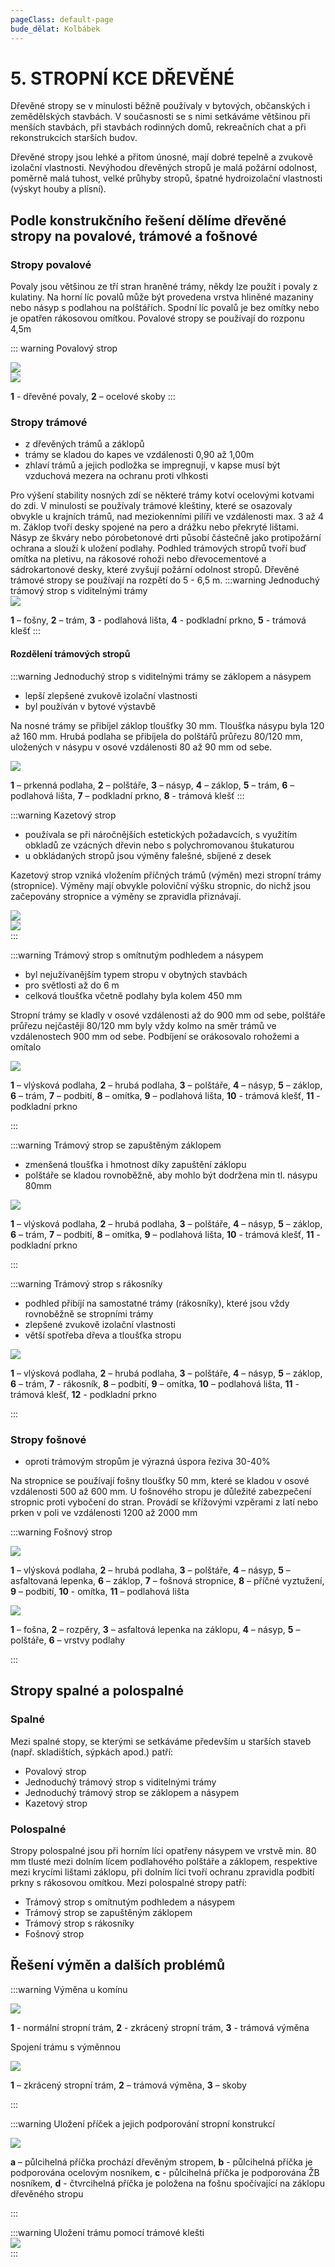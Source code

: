 ```yaml
---
pageClass: default-page
bude_dělat: Kolbábek
---
```


# 5. STROPNÍ KCE DŘEVĚNÉ

Dřevěné stropy se v minulosti běžně používaly v bytových, občanských i zemědělských stavbách. V současnosti se s nimi setkáváme většinou při menších stavbách, při stavbách rodinných domů, rekreačních chat a při rekonstrukcích starších budov.

Dřevěné stropy jsou lehké a přitom únosné, mají dobré tepelně a zvukově izolační vlastnosti. Nevýhodou dřevěných stropů je malá požární odolnost, poměrně malá tuhost, velké průhyby stropů, špatné hydroizolační vlastnosti (výskyt houby a plísní).

## Podle konstrukčního řešení dělíme dřevěné stropy na povalové, trámové a fošnové

### Stropy povalové

Povaly jsou většinou ze tří stran hraněné trámy, někdy lze použít i povaly z kulatiny. Na horní líc povalů může být provedena vrstva hliněné mazaniny nebo násyp s podlahou na polštářích. Spodní líc povalů je bez omítky nebo je opatřen rákosovou omítkou. Povalové stropy se používají do rozponu 4,5m

::: warning Povalový strop
<br>

<img class="centered_image" src="/images/pos/5/1.jpg" />
<br>
<img class="centered_image" src="/images/pos/5/2.jpg" />

**1** - dřevěné povaly, **2** – ocelové skoby
:::

### Stropy trámové

- z dřevěných trámů a záklopů
- trámy se kladou do kapes ve vzdálenosti 0,90 až 1,00m
- zhlaví trámů a jejich podložka se impregnují, v kapse musí být vzduchová mezera na ochranu proti vlhkosti

Pro výšení stability nosných zdí se některé trámy kotví ocelovými kotvami do zdi. V minulosti se používaly trámové kleštiny, které se osazovaly obvykle u krajních trámů, nad meziokenními pilíři ve vzdálenosti max. 3 až 4 m. Záklop tvoří desky spojené na pero a drážku nebo překryté lištami. Násyp ze škváry nebo pórobetonové drti působí částečně jako protipožární ochrana a slouží k uložení podlahy. Podhled trámových stropů tvoří buď omítka na pletivu, na rákosové rohoži nebo dřevocementové a sádrokartonové desky, které zvyšují požární odolnost stropů. Dřevěné trámové stropy se používají na rozpětí do 5 - 6,5 m.
:::warning Jednoduchý trámový strop s viditelnými trámy
<br>
<img class="centered_image" src="/images/pos/5/3.jpg" />

**1** – fošny, **2** – trám, **3** - podlahová lišta, **4** - podkladní prkno, **5** - trámová klešť
:::

#### Rozdělení trámových stropů

:::warning Jednoduchý strop s viditelnými trámy se záklopem a násypem
<br>

- lepší zlepšené zvukově izolační vlastnosti
- byl používán v bytové výstavbě

Na nosné trámy se přibíjel záklop tloušťky 30 mm. Tloušťka násypu byla 120 až 160 mm. Hrubá podlaha se přibíjela do polštářů průřezu 80/120 mm, uložených v násypu v osové vzdálenosti 80 až 90 mm od sebe.
<br>

<img class="centered_image" src="/images/pos/5/4.jpg" />

**1** – prkenná podlaha, **2** – polštáře, **3** – násyp, **4** – záklop, **5** – trám, **6** – podlahová lišta, **7** – podkladní prkno, **8** - trámová klešť
:::

:::warning Kazetový strop

- používala se při náročnějších estetických požadavcích, s využitím obkladů ze vzácných dřevin nebo s polychromovanou štukaturou
- u obkládaných stropů jsou výměny falešné, sbíjené z desek

Kazetový strop vzniká vložením příčných trámů (výměn) mezi stropní trámy (stropnice). Výměny mají obvykle poloviční výšku stropnic, do nichž jsou začepovány stropnice a výměny se zpravidla přiznávají.

<img class="centered_image" src="/images/pos/5/5.jpg" />

<br>

<img class="centered_image" src="/images/pos/5/kazeta.jpg" />
<br>
:::

:::warning Trámový strop s omítnutým podhledem a násypem

- byl nejužívanějším typem stropu v obytných stavbách
- pro světlosti až do 6 m
- celková tloušťka včetně podlahy byla kolem 450 mm

Stropní trámy se kladly v osové vzdálenosti až do 900 mm od sebe, polštáře průřezu nejčastěji 80/120 mm byly vždy kolmo na směr trámů ve vzdálenostech 900 mm od sebe. Podbíjení se orákosovalo rohožemi a omítalo

<img class="centered_image" src="/images/pos/5/6.jpg" />

**1** – vlýsková podlaha, **2** – hrubá podlaha, **3** – polštáře, **4** – násyp, **5** – záklop, **6** – trám, **7** – podbití, **8** – omítka, **9** – podlahová lišta, **10** - trámová klešť, **11** - podkladní prkno

:::

:::warning Trámový strop se zapuštěným záklopem

- zmenšená tloušťka i hmotnost díky zapuštění záklopu
- polštáře se kladou rovnoběžně, aby mohlo být dodržena min tl. násypu 80mm

<img class="centered_image" src="/images/pos/5/7.jpg" />

**1** – vlýsková podlaha, **2** – hrubá podlaha, **3** – polštáře, **4** – násyp, **5** – záklop, **6** – trám, **7** – podbití, **8** – omítka, **9** – podlahová lišta, **10** - trámová klešť, **11** - podkladní prkno

:::

:::warning Trámový strop s rákosníky

- podhled přibíjí na samostatné trámy (rákosníky), které jsou vždy rovnoběžně se stropními trámy
- zlepšené zvukově izolační vlastnosti
- větší spotřeba dřeva a tloušťka stropu

<img class="centered_image" src="/images/pos/5/8.jpg" />

**1** – vlýsková podlaha, **2** – hrubá podlaha, **3** – polštáře, **4** – násyp, **5** – záklop, **6** – trám, **7** - rákosník, **8** – podbití, **9** – omítka, **10** – podlahová lišta, **11** - trámová klešť, **12** - podkladní prkno

:::

### Stropy fošnové

- oproti trámovým stropům je výrazná úspora řeziva 30-40%

Na stropnice se používají fošny tloušťky 50 mm, které se kladou v osové vzdálenosti 500 až 600 mm. U fošnového stropu je důležité zabezpečení stropnic proti vybočení do stran. Provádí se křížovými vzpěrami z latí nebo prken v poli ve vzdálenosti 1200 až 2000 mm

:::warning Fošnový strop
<br>

<img class="centered_image" src="/images/pos/5/13.jpg" />

**1** – vlýsková podlaha, **2** – hrubá podlaha, **3** – polštáře, **4** – násyp, **5** – asfaltovaná lepenka, **6** – záklop, **7** – fošnová stropnice, **8** – příčné vyztužení, **9** – podbití, **10** - omítka, **11** – podlahová lišta

<img class="centered_image" src="/images/pos/5/14.jpg" />

**1** – fošna, **2** – rozpěry, **3** – asfaltová lepenka na záklopu, **4** – násyp, **5** – polštáře, **6** – vrstvy podlahy

:::

## Stropy spalné a polospalné

### Spalné

Mezi spalné stopy, se kterými se setkáváme především u starších staveb (např. skladištích, sýpkách apod.) patří:

- Povalový strop
- Jednoduchý trámový strop s viditelnými trámy
- Jednoduchý trámový strop se záklopem a násypem
- Kazetový strop

### Polospalné

Stropy polospalné jsou při horním líci opatřeny násypem ve vrstvě min. 80 mm tlusté mezi dolním lícem podlahového polštáře a záklopem, respektive mezi krycími lištami záklopu, při dolním líci tvoří ochranu zpravidla podbití prkny s rákosovou omítkou. Mezi polospalné stropy patří:

- Trámový strop s omítnutým podhledem a násypem
- Trámový strop se zapuštěným záklopem
- Trámový strop s rákosníky
- Fošnový strop

## Řešení výměn a dalších problémů

:::warning Výměna u komínu
<br>

<img class="centered_image" src="/images/pos/5/9.jpg" />

**1** - normální stropní trám, **2** - zkrácený stropní trám, **3** - trámová výměna

Spojení trámu s výměnnou

<img class="centered_image" src="/images/pos/5/10.jpg" />

**1** – zkrácený stropní trám, **2** – trámová výměna, **3** – skoby

:::

:::warning Uložení příček a jejich podporování stropní konstrukcí
<br>

<img class="centered_image" src="/images/pos/5/11.jpg" />

**a** – půlcihelná příčka prochází dřevěným stropem, **b** - půlcihelná příčka je podporována ocelovým nosníkem, **c** - půlcihelná příčka je podporována ŽB nosníkem, **d** - čtvrcihelná příčka je položena na fošnu spočívající na záklopu dřevěného stropu

:::

:::warning Uložení trámu pomocí trámové klešti
<br>
<img class="centered_image" src="/images/pos/5/12.jpg" />
<br>
:::
